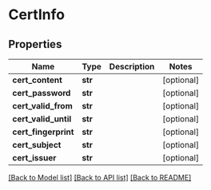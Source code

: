 # CertInfo

## Properties
Name | Type | Description | Notes
------------ | ------------- | ------------- | -------------
**cert_content** | **str** |  | [optional] 
**cert_password** | **str** |  | [optional] 
**cert_valid_from** | **str** |  | [optional] 
**cert_valid_until** | **str** |  | [optional] 
**cert_fingerprint** | **str** |  | [optional] 
**cert_subject** | **str** |  | [optional] 
**cert_issuer** | **str** |  | [optional] 

[[Back to Model list]](../README.md#documentation-for-models) [[Back to API list]](../README.md#documentation-for-api-endpoints) [[Back to README]](../README.md)



